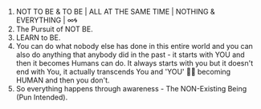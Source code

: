 1. NOT TO BE & TO BE | ALL AT THE SAME TIME | NOTHING & EVERYTHING | ∞🌀
2. The Pursuit of NOT BE.
3. LEARN to BE.
4. You can do what nobody else has done in this entire world and you can also do anything that anybody did in the past - it starts with YOU and then it becomes Humans can do. It always starts with you but it doesn't end with You, it actually transcends You and 'YOU' 🫵🏻 becoming HUMAN and then you don't.
5. So everything happens through awareness - The NON-Existing Being (Pun Intended).
